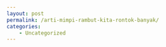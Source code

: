 ```yaml
---
layout: post
permalink: /arti-mimpi-rambut-kita-rontok-banyak/
categories:
    - Uncategorized
---
```


